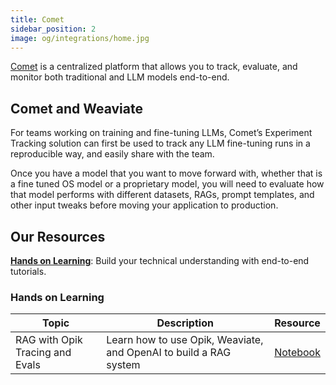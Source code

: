 ```yaml
---
title: Comet
sidebar_position: 2
image: og/integrations/home.jpg
---
```


[Comet](https://www.comet.com/site/) is a centralized platform that allows you to track, evaluate, and monitor both traditional and LLM models end-to-end.

## Comet and Weaviate
For teams working on training and fine-tuning LLMs, Comet’s Experiment Tracking solution can first be used to track any LLM fine-tuning runs in a reproducible way, and easily share with the team.

Once you have a model that you want to move forward with, whether that is a fine tuned OS model or a proprietary model, you will need to evaluate how that model performs with different datasets, RAGs, prompt templates, and other input tweaks before moving your application to production.

## Our Resources
[**Hands on Learning**](#hands-on-learning): Build your technical understanding with end-to-end tutorials.

### Hands on Learning

| Topic | Description | Resource |
| --- | --- | --- |
| RAG with Opik Tracing and Evals | Learn how to use Opik, Weaviate, and OpenAI to build a RAG system | [Notebook](https://github.com/weaviate/recipes/blob/main/integrations/operations/comet/Opik-Tracing-and-Evals.ipynb) |
